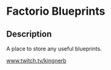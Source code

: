 # Factorio Blueprints

## Description
A place to store any useful blueprints.

www.twitch.tv/kingnerb
